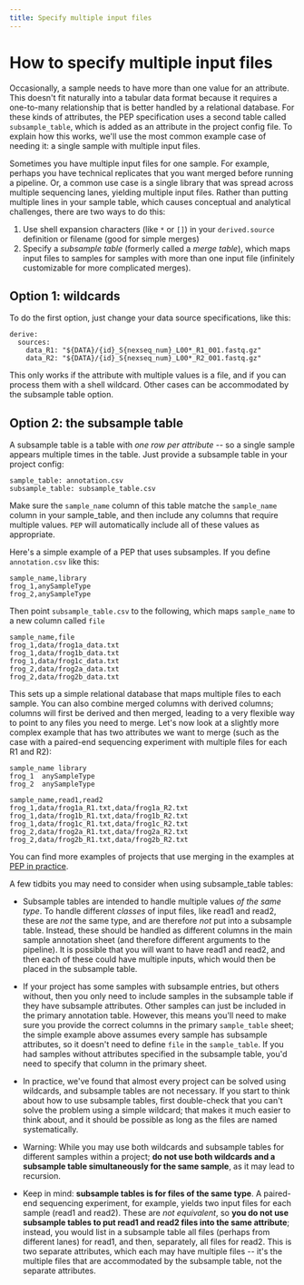 ```yaml
---
title: Specify multiple input files
---
```


# How to specify multiple input files

Occasionally, a sample needs to have more than one value for an attribute. This doesn't fit naturally into a tabular data format because it requires a one-to-many relationship that is better handled by a relational database. For these kinds of attributes, the PEP specification uses a second table called `subsample_table`, which is added as an attribute in the project config file. To explain how this works, we'll use the most common example case of needing it: a single sample with multiple input files.

Sometimes you have multiple input files for one sample. For example, perhaps you have technical replicates that you want merged before running a pipeline. Or, a common use case is a single library that was spread across multiple sequencing lanes, yielding multiple input files. Rather than putting multiple lines in your sample table, which causes conceptual and analytical challenges, there are two ways to do this:

1. Use shell expansion characters (like `*` or `[]`) in your `derived.source` definition or filename (good for simple merges)
2. Specify a *subsample table* (formerly called a *merge table*), which maps input files to samples for samples with more than one input file (infinitely customizable for more complicated merges).


## Option 1: wildcards

To do the first option, just change your data source specifications, like this:

```{yaml}
derive:
  sources:
    data_R1: "${DATA}/{id}_S{nexseq_num}_L00*_R1_001.fastq.gz"
    data_R2: "${DATA}/{id}_S{nexseq_num}_L00*_R2_001.fastq.gz"
```

This only works if the attribute with multiple values is a file, and if you can process them with a shell wildcard. Other cases can be accommodated by the subsample table option.

## Option 2: the subsample table

A subsample table is a table with *one row per attribute* -- so a single sample appears multiple times in the table. Just provide a subsample table in your project config:

```{yaml}
sample_table: annotation.csv
subsample_table: subsample_table.csv
```

Make sure the `sample_name` column of this table matche the `sample_name` column in your sample_table, and then include any columns that require multiple values. `PEP` will automatically include all of these values as appropriate. 

Here's a simple example of a PEP that uses subsamples. If you define `annotation.csv` like this:

```{csv}
sample_name,library
frog_1,anySampleType
frog_2,anySampleType
```

Then point `subsample_table.csv` to the following, which maps `sample_name` to a new column called `file`

```{csv}
sample_name,file
frog_1,data/frog1a_data.txt
frog_1,data/frog1b_data.txt
frog_1,data/frog1c_data.txt
frog_2,data/frog2a_data.txt
frog_2,data/frog2b_data.txt
```

This sets up a simple relational database that maps multiple files to each sample. You can also combine merged columns with derived columns; columns will first be derived and then merged, leading to a very flexible way to point to any files you need to merge. Let's now look at a slightly more complex example that has two attributes we want to merge (such as the case with a paired-end sequencing experiment with multiple files for each R1 and R2):

```{csv}
sample_name	library
frog_1	anySampleType
frog_2	anySampleType
```

```{csv}
sample_name,read1,read2
frog_1,data/frog1a_R1.txt,data/frog1a_R2.txt
frog_1,data/frog1b_R1.txt,data/frog1b_R2.txt
frog_1,data/frog1c_R1.txt,data/frog1c_R2.txt
frog_2,data/frog2a_R1.txt,data/frog2a_R2.txt
frog_2,data/frog2b_R1.txt,data/frog2b_R2.txt
```

You can find more examples of projects that use merging in the examples at [PEP in practice](pep_in_practice.md).

A few tidbits you may need to consider when using subsample_table tables:

- Subsample tables are intended to handle multiple values *of the same type*. To handle different *classes* of input files, like read1 and read2, these are *not* the same type, and are therefore *not* put into a subsample table. Instead, these should be handled as different columns in the main sample annotation sheet (and therefore different arguments to the pipeline). It is possible that you will want to have read1 and read2, and then each of these could have multiple inputs, which would then be placed in the subsample table.

- If your project has some samples with subsample entries, but others without, then you only need to include samples in the subsample table if they have subsample attributes. Other samples can just be included in the primary annotation table. However, this means you'll need to make sure you provide the correct columns in the primary `sample_table` sheet; the simple example above assumes every sample has subsample attributes, so it doesn't need to define `file` in the `sample_table`. If you had samples without attributes specified in the subsample table, you'd need to specify that column in the primary sheet.

- In practice, we've found that almost every project can be solved using wildcards, and subsample tables are not necessary. If you start to think about how to use subsample tables, first double-check that you can't solve the problem using a simple wildcard; that makes it much easier to think about, and it should be possible as long as the files are named systematically.

- Warning: While you may use both wildcards and subsample tables for different samples within a project; **do not use both wildcards and a subsample table simultaneously for the same sample**, as it may lead to recursion.

- Keep in mind: **subsample tables is for files of the same type**. A paired-end sequencing experiment, for example, yields two input files for each sample (read1 and read2). These are *not equivalent*, so **you do not use subsample tables to put read1 and read2 files into the same attribute**; instead, you would list in a subsample table all files (perhaps from different lanes) for read1, and then, separately, all files for read2. This is two separate attributes, which each may have multiple files -- it's the multiple files that are accommodated by the subsample table, not the separate attributes.
